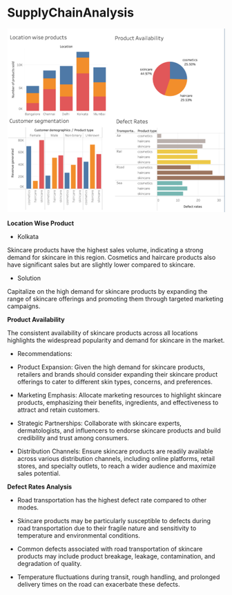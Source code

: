 # SupplyChainAnalysis
![Logo](https://github.com/JerylLee/SupplyChainAnalysis/blob/main/Screenshot%202024-01-27%20at%203.43.01%20PM.png?raw=true)

**Location Wise Product**

- Kolkata

Skincare products have the highest sales volume, indicating a strong demand for skincare in this region.
Cosmetics and haircare products also have significant sales but are slightly lower compared to skincare.

- Solution

Capitalize on the high demand for skincare products by expanding the range of skincare offerings and promoting them through targeted marketing campaigns.

**Product Availability**

The consistent availability of skincare products across all locations highlights the widespread popularity and demand for skincare in the market.

- Recommendations:

- Product Expansion: Given the high demand for skincare products, retailers and brands should consider expanding their skincare product offerings to cater to different skin types, concerns, and preferences.

- Marketing Emphasis: Allocate marketing resources to highlight skincare products, emphasizing their benefits, ingredients, and effectiveness to attract and retain customers.

- Strategic Partnerships: Collaborate with skincare experts, dermatologists, and influencers to endorse skincare products and build credibility and trust among consumers.

- Distribution Channels: Ensure skincare products are readily available across various distribution channels, including online platforms, retail stores, and specialty outlets, to reach a wider audience and maximize sales potential.


**Defect Rates Analysis**

- Road transportation has the highest defect rate compared to other modes.


- Skincare products may be particularly susceptible to defects during road transportation due to their fragile nature and sensitivity to temperature and environmental conditions.

- Common defects associated with road transportation of skincare products may include product breakage, leakage, contamination, and degradation of quality.

- Temperature fluctuations during transit, rough handling, and prolonged delivery times on the road can exacerbate these defects.
